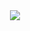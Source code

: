 <div align="center"> <img src="https://metrics.lecoq.io/Shuilin123?template=classic&config.timezone=Asia%2FTianJin"> </div>
